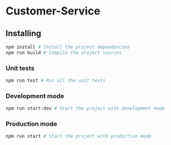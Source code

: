 # Customer-Service

## Installing

```bash
npm install # Install the project dependencies
npm run build # Compile the project sources
```

### Unit tests

```bash
npm run test # Run all the unit tests
```

### Development mode

```bash
npm run start:dev # Start the project with development mode
```

### Production mode

```bash
npm run start # Start the project with production mode
```
